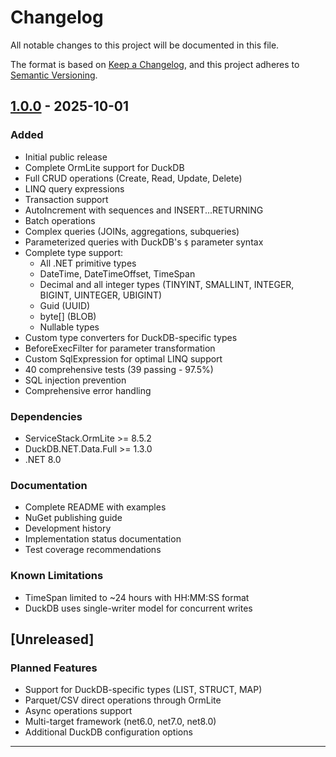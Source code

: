 # Changelog

All notable changes to this project will be documented in this file.

The format is based on [Keep a Changelog](https://keepachangelog.com/en/1.0.0/),
and this project adheres to [Semantic Versioning](https://semver.org/spec/v2.0.0.html).

## [1.0.0] - 2025-10-01

### Added
- Initial public release
- Complete OrmLite support for DuckDB
- Full CRUD operations (Create, Read, Update, Delete)
- LINQ query expressions
- Transaction support
- AutoIncrement with sequences and INSERT...RETURNING
- Batch operations
- Complex queries (JOINs, aggregations, subqueries)
- Parameterized queries with DuckDB's `$` parameter syntax
- Complete type support:
  - All .NET primitive types
  - DateTime, DateTimeOffset, TimeSpan
  - Decimal and all integer types (TINYINT, SMALLINT, INTEGER, BIGINT, UINTEGER, UBIGINT)
  - Guid (UUID)
  - byte[] (BLOB)
  - Nullable types
- Custom type converters for DuckDB-specific types
- BeforeExecFilter for parameter transformation
- Custom SqlExpression for optimal LINQ support
- 40 comprehensive tests (39 passing - 97.5%)
- SQL injection prevention
- Comprehensive error handling

### Dependencies
- ServiceStack.OrmLite >= 8.5.2
- DuckDB.NET.Data.Full >= 1.3.0
- .NET 8.0

### Documentation
- Complete README with examples
- NuGet publishing guide
- Development history
- Implementation status documentation
- Test coverage recommendations

### Known Limitations
- TimeSpan limited to ~24 hours with HH:MM:SS format
- DuckDB uses single-writer model for concurrent writes

## [Unreleased]

### Planned Features
- Support for DuckDB-specific types (LIST, STRUCT, MAP)
- Parquet/CSV direct operations through OrmLite
- Async operations support
- Multi-target framework (net6.0, net7.0, net8.0)
- Additional DuckDB configuration options

---

[1.0.0]: https://github.com/coinstax/DuckDB.OrmLite/releases/tag/v1.0.0
